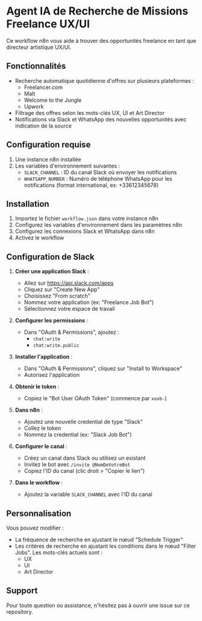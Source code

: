 # Agent IA de Recherche de Missions Freelance UX/UI

Ce workflow n8n vous aide à trouver des opportunités freelance en tant que directeur artistique UX/UI.

## Fonctionnalités

- Recherche automatique quotidienne d'offres sur plusieurs plateformes :
  - Freelancer.com
  - Malt
  - Welcome to the Jungle
  - Upwork
- Filtrage des offres selon les mots-clés UX, UI et Art Director
- Notifications via Slack et WhatsApp des nouvelles opportunités avec indication de la source

## Configuration requise

1. Une instance n8n installée
2. Les variables d'environnement suivantes :
   - `SLACK_CHANNEL` : ID du canal Slack où envoyer les notifications
   - `WHATSAPP_NUMBER` : Numéro de téléphone WhatsApp pour les notifications (format international, ex: +33612345678)

## Installation

1. Importez le fichier `workflow.json` dans votre instance n8n
2. Configurez les variables d'environnement dans les paramètres n8n
3. Configurez les connexions Slack et WhatsApp dans n8n
4. Activez le workflow

## Configuration de Slack

1. **Créer une application Slack** :
   - Allez sur https://api.slack.com/apps
   - Cliquez sur "Create New App"
   - Choisissez "From scratch"
   - Nommez votre application (ex: "Freelance Job Bot")
   - Sélectionnez votre espace de travail

2. **Configurer les permissions** :
   - Dans "OAuth & Permissions", ajoutez :
     - `chat:write`
     - `chat:write.public`

3. **Installer l'application** :
   - Dans "OAuth & Permissions", cliquez sur "Install to Workspace"
   - Autorisez l'application

4. **Obtenir le token** :
   - Copiez le "Bot User OAuth Token" (commence par `xoxb-`)

5. **Dans n8n** :
   - Ajoutez une nouvelle credential de type "Slack"
   - Collez le token
   - Nommez la credential (ex: "Slack Job Bot")

6. **Configurer le canal** :
   - Créez un canal dans Slack ou utilisez un existant
   - Invitez le bot avec `/invite @NomDeVotreBot`
   - Copiez l'ID du canal (clic droit > "Copier le lien")

7. **Dans le workflow** :
   - Ajoutez la variable `SLACK_CHANNEL` avec l'ID du canal

## Personnalisation

Vous pouvez modifier :
- La fréquence de recherche en ajustant le nœud "Schedule Trigger"
- Les critères de recherche en ajustant les conditions dans le nœud "Filter Jobs". Les mots-clés actuels sont :
  - UX
  - UI
  - Art Director

## Support

Pour toute question ou assistance, n'hésitez pas à ouvrir une issue sur ce repository. 